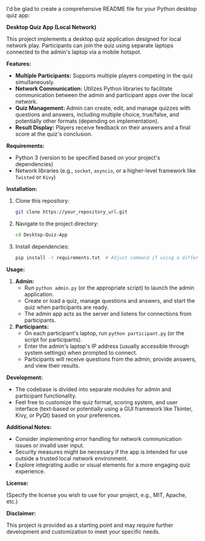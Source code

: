 I'd be glad to create a comprehensive README file for your Python desktop quiz app:

**Desktop Quiz App (Local Network)**

This project implements a desktop quiz application designed for local network play. Participants can join the quiz using separate laptops connected to the admin's laptop via a mobile hotspot.

**Features:**

* **Multiple Participants:** Supports multiple players competing in the quiz simultaneously.
* **Network Communication:** Utilizes Python libraries to facilitate communication between the admin and participant apps over the local network.
* **Quiz Management:** Admin can create, edit, and manage quizzes with questions and answers, including multiple choice, true/false, and potentially other formats (depending on implementation).
* **Result Display:** Players receive feedback on their answers and a final score at the quiz's conclusion.

**Requirements:**

* Python 3 (version to be specified based on your project's dependencies)
* Network libraries (e.g., `socket`, `asyncio`, or a higher-level framework like `Twisted` or `Kivy`)

**Installation:**

1. Clone this repository:
   ```bash
   git clone https://your_repository_url.git
   ```
2. Navigate to the project directory:
   ```bash
   cd Desktop-Quiz-App
   ```
3. Install dependencies:
   ```bash
   pip install -r requirements.txt  # Adjust command if using a different package manager
   ```

**Usage:**

1. **Admin:**
   - Run `python admin.py` (or the appropriate script) to launch the admin application.
   - Create or load a quiz, manage questions and answers, and start the quiz when participants are ready.
   - The admin app acts as the server and listens for connections from participants.
2. **Participants:**
   - On each participant's laptop, run `python participant.py` (or the script for participants).
   - Enter the admin's laptop's IP address (usually accessible through system settings) when prompted to connect.
   - Participants will receive questions from the admin, provide answers, and view their results.

**Development:**

* The codebase is divided into separate modules for admin and participant functionality.
* Feel free to customize the quiz format, scoring system, and user interface (text-based or potentially using a GUI framework like Tkinter, Kivy, or PyQt) based on your preferences.

**Additional Notes:**

* Consider implementing error handling for network communication issues or invalid user input.
* Security measures might be necessary if the app is intended for use outside a trusted local network environment.
* Explore integrating audio or visual elements for a more engaging quiz experience.

**License:**

(Specify the license you wish to use for your project, e.g., MIT, Apache, etc.)

**Disclaimer:**

This project is provided as a starting point and may require further development and customization to meet your specific needs.
